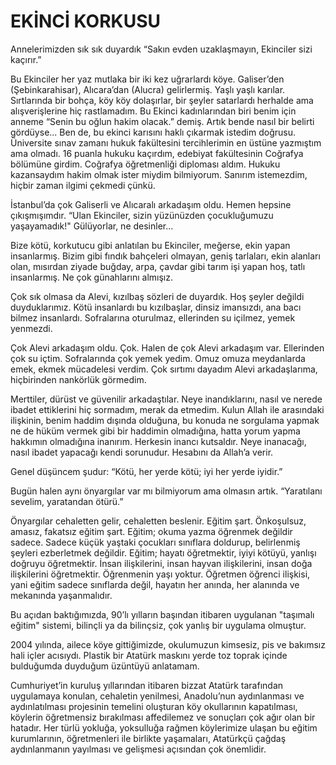 # EKİNCİ KORKUSU

Annelerimizden sık sık duyardık “Sakın evden uzaklaşmayın, Ekinciler sizi kaçırır.”

Bu Ekinciler her yaz mutlaka bir iki kez uğrarlardı köye. Galiser’den (Şebinkarahisar), Alıcara’dan (Alucra) gelirlermiş. Yaşlı yaşlı karılar. Sırtlarında bir bohça, köy köy dolaşırlar, bir şeyler satarlardı herhalde ama alışverişlerine hiç rastlamadım. Bu Ekinci kadınlarından biri benim için anneme “Senin bu oğlun hakim olacak.” demiş. Artık bende nasıl bir belirti gördüyse... Ben de, bu ekinci karısını haklı çıkarmak istedim doğrusu. Üniversite sınav zamanı hukuk fakültesini tercihlerimin en üstüne yazmıştım ama olmadı. 16 puanla hukuku kaçırdım, edebiyat fakültesinin Coğrafya bölümüne girdim. Coğrafya öğretmenliği diploması aldım. Hukuku kazansaydım hakim olmak ister miydim bilmiyorum. Sanırım istemezdim, hiçbir zaman ilgimi çekmedi çünkü.

İstanbul’da çok Galiserli ve Alıcaralı arkadaşım oldu. Hemen hepsine çıkışmışımdır.
“Ulan Ekinciler, sizin yüzünüzden çocukluğumuzu yaşayamadık!"
Gülüyorlar, ne desinler...

Bize kötü, korkutucu gibi anlatılan bu Ekinciler, meğerse, ekin yapan insanlarmış. Bizim gibi fındık bahçeleri olmayan, geniş tarlaları, ekin alanları olan, mısırdan ziyade buğday, arpa, çavdar gibi tarım işi yapan hoş, tatlı insanlarmış. Ne çok günahlarını almışız.

Çok sık olmasa da Alevi, kızılbaş sözleri de duyardık. Hoş şeyler değildi duyduklarımız. Kötü insanlardı bu kızılbaşlar, dinsiz imansızdı, ana bacı bilmez insanlardı. Sofralarına oturulmaz, ellerinden su içilmez, yemek yenmezdi.

Çok Alevi arkadaşım oldu. Çok. Halen de çok Alevi arkadaşım var. Ellerinden çok su içtim. Sofralarında çok yemek yedim. Omuz omuza meydanlarda emek, ekmek mücadelesi verdim. Çok sırtımı dayadım Alevi arkadaşlarıma, hiçbirinden nankörlük görmedim.

Merttiler, dürüst ve güvenilir arkadaştılar. Neye inandıklarını, nasıl ve nerede ibadet ettiklerini hiç sormadım, merak da etmedim. Kulun Allah ile arasındaki ilişkinin, benim haddim dışında olduğuna, bu konuda ne sorgulama yapmak ne de hüküm vermek gibi bir haddimin olmadığına, hatta yorum yapma hakkımın olmadığına inanırım. Herkesin inancı kutsaldır. Neye inanacağı, nasıl ibadet yapacağı kendi sorunudur. Hesabını da Allah’a verir.

Genel düşüncem şudur:
“Kötü, her yerde kötü; iyi her yerde iyidir.”

Bugün halen aynı önyargılar var mı bilmiyorum ama olmasın artık. “Yaratılanı sevelim, yaratandan ötürü.”

Önyargılar cehaletten gelir, cehaletten beslenir. Eğitim şart. Önkoşulsuz, amasız, fakatsız eğitim şart. Eğitim; okuma yazma öğrenmek değildir sadece. Sadece küçük yaştaki çocukları sınıflara doldurup, belirlenmiş şeyleri ezberletmek değildir. Eğitim; hayatı öğretmektir, iyiyi kötüyü, yanlışı doğruyu öğretmektir. İnsan ilişkilerini, insan hayvan ilişkilerini, insan doğa ilişkilerini öğretmektir. Öğrenmenin yaşı yoktur. Öğretmen öğrenci ilişkisi, yani eğitim sadece sınıflarda değil, hayatın her anında, her alanında ve mekanında yaşanmalıdır.

Bu açıdan baktığımızda, 90’lı yılların başından itibaren uygulanan "taşımalı eğitim" sistemi, bilinçli ya da bilinçsiz, çok yanlış bir uygulama olmuştur.

2004 yılında, ailece köye gittiğimizde, okulumuzun kimsesiz, pis ve bakımsız hali içler acısıydı. Plastik bir Atatürk maskını yerde toz toprak içinde bulduğumda duyduğum üzüntüyü anlatamam.

Cumhuriyet’in kuruluş yıllarından itibaren bizzat Atatürk tarafından uygulamaya konulan, cehaletin yenilmesi, Anadolu’nun aydınlanması ve aydınlatılması projesinin temelini oluşturan köy okullarının kapatılması, köylerin öğretmensiz bırakılması affedilemez ve sonuçları çok ağır olan bir hatadır. Her türlü yokluğa, yoksulluğa rağmen köylerimize ulaşan bu eğitim kurumlarının, öğretmenleri ile birlikte yaşamaları, Atatürkçü çağdaş aydınlanmanın yayılması ve gelişmesi açısından çok önemlidir.
